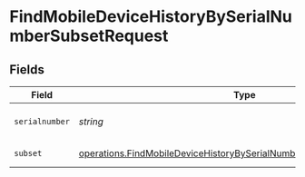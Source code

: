 # FindMobileDeviceHistoryBySerialNumberSubsetRequest


## Fields

| Field                                                                                                                                                                 | Type                                                                                                                                                                  | Required                                                                                                                                                              | Description                                                                                                                                                           |
| --------------------------------------------------------------------------------------------------------------------------------------------------------------------- | --------------------------------------------------------------------------------------------------------------------------------------------------------------------- | --------------------------------------------------------------------------------------------------------------------------------------------------------------------- | --------------------------------------------------------------------------------------------------------------------------------------------------------------------- |
| `serialnumber`                                                                                                                                                        | *string*                                                                                                                                                              | :heavy_check_mark:                                                                                                                                                    | Serial number to filter by                                                                                                                                            |
| `subset`                                                                                                                                                              | [operations.FindMobileDeviceHistoryBySerialNumberSubsetPathParamSubset](../../../sdk/models/operations/findmobiledevicehistorybyserialnumbersubsetpathparamsubset.md) | :heavy_check_mark:                                                                                                                                                    | Subset to filter by                                                                                                                                                   |